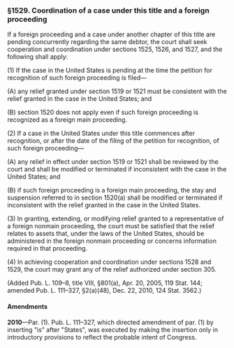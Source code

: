 ### §1529. Coordination of a case under this title and a foreign proceeding ###

If a foreign proceeding and a case under another chapter of this title are pending concurrently regarding the same debtor, the court shall seek cooperation and coordination under sections 1525, 1526, and 1527, and the following shall apply:

(1) If the case in the United States is pending at the time the petition for recognition of such foreign proceeding is filed—

(A) any relief granted under section 1519 or 1521 must be consistent with the relief granted in the case in the United States; and

(B) section 1520 does not apply even if such foreign proceeding is recognized as a foreign main proceeding.

(2) If a case in the United States under this title commences after recognition, or after the date of the filing of the petition for recognition, of such foreign proceeding—

(A) any relief in effect under section 1519 or 1521 shall be reviewed by the court and shall be modified or terminated if inconsistent with the case in the United States; and

(B) if such foreign proceeding is a foreign main proceeding, the stay and suspension referred to in section 1520(a) shall be modified or terminated if inconsistent with the relief granted in the case in the United States.

(3) In granting, extending, or modifying relief granted to a representative of a foreign nonmain proceeding, the court must be satisfied that the relief relates to assets that, under the laws of the United States, should be administered in the foreign nonmain proceeding or concerns information required in that proceeding.

(4) In achieving cooperation and coordination under sections 1528 and 1529, the court may grant any of the relief authorized under section 305.

(Added Pub. L. 109–8, title VIII, §801(a), Apr. 20, 2005, 119 Stat. 144; amended Pub. L. 111–327, §2(a)(48), Dec. 22, 2010, 124 Stat. 3562.)

#### Amendments ####

**2010**—Par. (1). Pub. L. 111–327, which directed amendment of par. (1) by inserting "is" after "States", was executed by making the insertion only in introductory provisions to reflect the probable intent of Congress.